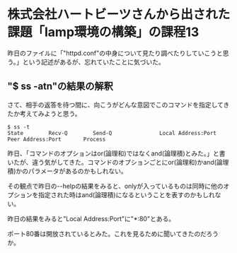 # 株式会社ハートビーツさんから出された課題「lamp環境の構築」の課程13
昨日のファイルに「"httpd.conf"の中身について見たり調べたりしていこうと思う。」という記述があるが、忘れていたことに気づいた。

## "$ ss -atn"の結果の解釈
さて、相手の返答を待つ間に、向こうがどんな意図でこのコマンドを指定してきたか考えてみようと思う。

```
$ ss -t
State        Recv-Q        Send-Q               Local Address:Port               Peer Address:Port       Process
```

昨日、「コマンドのオプションはor(論理和)ではなくand(論理積)とみた。」と書いたが、違う気がしてきた。コマンドのオプションごとにor(論理和)かand(論理積)かのパラメータがあるのかもしれない。

その観点で昨日の--helpの結果をみると、onlyが入っているものは同時に他のオプションを指定された時はand(論理積)になるということを表すのかもしれない。

昨日の結果をみると"Local Address:Port"に"*:80"とある。

ポート80番は開放されているとみた。これを見るために聞いてきたのだろうか。

